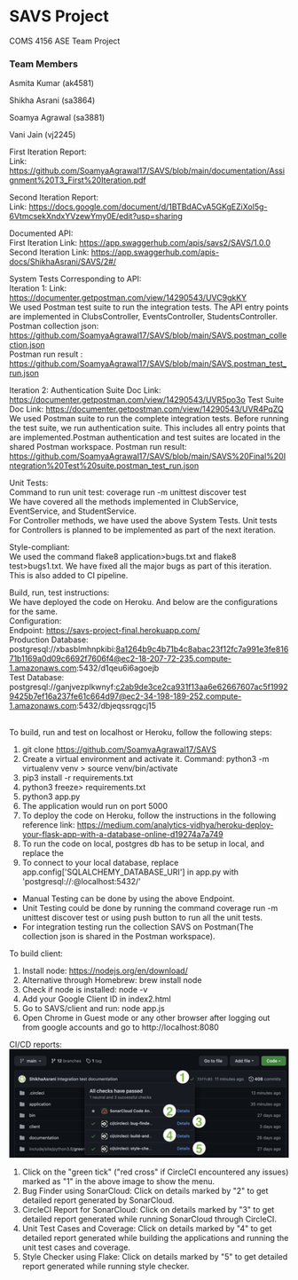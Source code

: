 # SAVS Project
COMS 4156
ASE Team Project

### Team Members
Asmita Kumar (ak4581)

Shikha Asrani (sa3864)

Soamya Agrawal (sa3881)

Vani Jain (vj2245)

First Iteration Report: <br>
  Link: https://github.com/SoamyaAgrawal17/SAVS/blob/main/documentation/Assignment%20T3_First%20Iteration.pdf <br>
  
Second Iteration Report: <br>
  Link: https://docs.google.com/document/d/1BTBdACvA5GKgEZiXol5g-6VtmcsekXndxYVzewYmy0E/edit?usp=sharing <br>


Documented API: <br>
  First Iteration Link: https://app.swaggerhub.com/apis/savs2/SAVS/1.0.0 <br>
  Second Iteration Link: https://app.swaggerhub.com/apis-docs/ShikhaAsrani/SAVS/2#/

System Tests Corresponding to API: <br>
Iteration 1:
  Link: https://documenter.getpostman.com/view/14290543/UVC9gkKY <br>
  We used Postman test suite to run the integration tests. The API entry points are implemented in ClubsController, EventsController, StudentsController. <br>
  Postman collection json: https://github.com/SoamyaAgrawal17/SAVS/blob/main/SAVS.postman_collection.json <br>
  Postman run result : https://github.com/SoamyaAgrawal17/SAVS/blob/main/SAVS.postman_test_run.json <br>
 
Iteration 2:
  Authentication Suite Doc Link: https://documenter.getpostman.com/view/14290543/UVR5po3o
  Test Suite Doc Link: https://documenter.getpostman.com/view/14290543/UVR4PqZQ
  We used Postman suite to run the complete integration tests. Before running the test suite, we run authentication suite. This includes all entry points that are implemented.Postman authentication and test suites are located in the shared Postman workspace.
  Postman run result: https://github.com/SoamyaAgrawal17/SAVS/blob/main/SAVS%20Final%20Integration%20Test%20suite.postman_test_run.json

Unit Tests: <br>
Command to run unit test: coverage run -m unittest discover test <br>
We have covered all the methods implemented in ClubService, EventService, and StudentService. <br>
For Controller methods, we have used the above System Tests. Unit tests for Controllers is planned to be implemented as part of the next iteration. <br>

Style-compliant: <br>
We used the command flake8 application>bugs.txt and flake8 test>bugs1.txt. We have fixed all the major bugs as part of this iteration. <br>
This is also added to CI pipeline.

Build, run, test instructions: <br>
We have deployed the code on Heroku. And below are the configurations for the same.  <br>
Configuration: <br>
Endpoint: https://savs-project-final.herokuapp.com/ <br>
Production Database: postgresql://xbasblmhnpkibi:8a1264b9c4b71b4c8abac23f12fc7a991e3fe81671b1169a0d09c6692f7606f4@ec2-18-207-72-235.compute-1.amazonaws.com:5432/d1qeu6i6agoejb <br>
Test Database: postgresql://ganjvezplkwnyf:c2ab9de3ce2ca931f13aa6e62667607ac5f19929425b7ef16a237fe61c664d97@ec2-34-198-189-252.compute-1.amazonaws.com:5432/dbjeqssrqgcj15 <br> <br>

To build, run and test on localhost or Heroku, follow the following steps:
1. git clone https://github.com/SoamyaAgrawal17/SAVS
2. Create a virtual environment and activate it. Command: python3 -m virtualenv venv > source venv/bin/activate 
4. pip3 install -r requirements.txt
5. python3 freeze> requirements.txt
6. python3 app.py
7. The application would run on port 5000
8. To deploy the code on Heroku, follow the instructions in the following reference link: https://medium.com/analytics-vidhya/heroku-deploy-your-flask-app-with-a-database-online-d19274a7a749 <br> 
9.  To run the code on local, postgres db has to be setup in local, and replace the
10.  To connect to your local database, replace app.config['SQLALCHEMY_DATABASE_URI'] in app.py with 'postgresql://<username>:<password>@localhost:5432/<db-name>'


- Manual Testing can be done by using the above Endpoint. <br>
- Unit Testing could be done by running the command coverage run -m unittest discover test or using push button to run all the unit tests. <br>
- For integration testing run the collection SAVS on Postman(The collection json is shared in the Postman workspace). <br>

To build client: <br>
  
  1. Install node: https://nodejs.org/en/download/
  2. Alternative through Homebrew: brew install node
  3. Check if node is installed: node -v
  4. Add your Google Client ID in index2.html
  5. Go to SAVS/client and run: node app.js
  6. Open Chrome in Guest mode or any other browser after logging out from google accounts and go to http://localhost:8080
  
CI/CD reports: <br>
  ![alt text](https://github.com/SoamyaAgrawal17/SAVS/blob/main/CircleCI_reports_instructions.png?raw=true)
  1. Click on the "green tick" ("red cross" if CircleCI encountered any issues) marked as "1" in the above image to show the menu.
  2. Bug Finder using SonarCloud: Click on details marked by "2" to get detailed report generated by SonarCloud.
  3. CircleCI Report for SonarCloud: Click on details marked by "3" to get detailed report generated while running SonarCloud through CircleCI.
  4. Unit Test Cases and Coverage: Click on details marked by "4" to get detailed report generated while building the applications and running the unit test cases
  and coverage.
  5. Style Checker using Flake: Click on details marked by "5" to get detailed report generated while running style checker.
  
